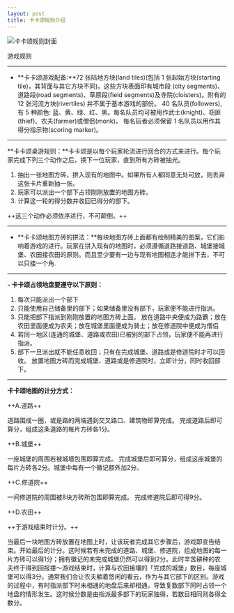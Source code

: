 ```yaml
---
layout: post
title: 卡卡颂规则介绍
---
```


![卡卡颂规则封面](http://ww1.sinaimg.cn/large/536efc01jw1emalgxcqc5j209p0dw0us.jpg)

游戏规则

----------

- **卡卡颂游戏配备:**72 张陆地方块(land tiles)(包括 1 张起始方块(starting tile)，其背面与其它方块不同)。这些方块表面印有城市段 (city segments)、道路段(road segments)、草原段(field segments)及寺院(cloisters)。附有的 12 张河流方块(rivertiles) 并不属于基本游戏的部份。 40 名队员(followers), 有 5 种颜色: 蓝、黄、绿、红、黑。每名队员均可被用作武士(knight)、窃匪(thief)、农夫(farmer)或僧侣(monk)。 每名玩者必须保留 1 名队员以用作其得分指示物(scoring marker)。  

----------

**卡卡颂桌游规则：**卡卡颂是以每个玩家轮流进行回合的方式来进行。每个玩家完成下列三个动作之后，换下一位玩家，直到所有方砖被抽光。 


1. 抽出一张地图方砖，拼入现有的地图中。如果所有人都同意无处可放，则丢弃这张卡片重新抽一张。
2. 玩家可以派出一个部下占领刚刚放置的地图方砖。
3. 计算这一轮的得分数并收回已得分的部下。 

++这三个动作必须依序进行，不可颠倒。++

----------
- **卡卡颂地图方砖的拼法：**每块地图方砖上面都有绘制精美的图案，它们影响着游戏的进行。玩家在拼入现有的地图时，必须遵循道路接道路、城堡接城堡、农田接农田的原则。而且至少要有一边与现有地图相连才能拼下去，不可以只接一个角.

----------
**- 卡卡颂占领地盘要遵守以下原则：**


1. 每次只能派出一个部下
2. 只能使用自己储备里的部下；如果储备里没有部下，玩家便不能进行指派。
3. 只能把部下指派到刚刚放置的地图方砖上面。
放在道路中央便成为路霸；放在农田里面便成为农夫；放在城堡里面便成为骑士；放在修道院中便成为僧侣
4. 若同一地区(连通的城堡、道路或农田)已被别的部下占领，玩家便不能再进行指派。
5. 部下一旦派出就不能任意收回；只有在完成城堡、道路或是修道院时才可以回收。
放置地图方砖而完成城堡、道路或是修道院时，立即计分，同时收回部下。

----------
**卡卡颂地图的计分方式：**

++A.道路++

道路围成一圈，或是路的两端遇到交叉路口、建筑物即算完成。
完成道路后即可算分，组成这条道路的每片方砖各1分。

++B.城堡++

一座城堡的周围若被城墙包围即算完成。
完成城堡后即可算分，组成这座城堡的每片方砖各2分。城堡中每有一个徽记额外加2分。

++C.修道院++

一间修道院的周围被8块方砖所包围即算完成。
完成修道院后即可得9分。

++D.农田++

++于游戏结束时计分。++

当最后一块地图方砖放置在地图上时，让该玩者完成其它步骤后，游戏即宣告结束。开始最后的计分。这时候若有未完成的道路、城堡、修道院，组成地图的每一片方砖可以得1分；拥有徽记的未完成城堡仍然可以得到2分。此时辛苦耕种的农夫终于得到回报搂～游戏结束时，计算与农田接壤的「完成的城堡」数目，每座城堡可以得3分。通常我们会让农夫躺着悠闲的看云，作为与其它部下的区别。游戏的过程中，有时指派部下时未相通的地盘后来却相通，导致复数部下同时占领一个地盘的情形发生。这时候分数是由指派最多部下的玩家独得，若数目相同则各得全数分。
